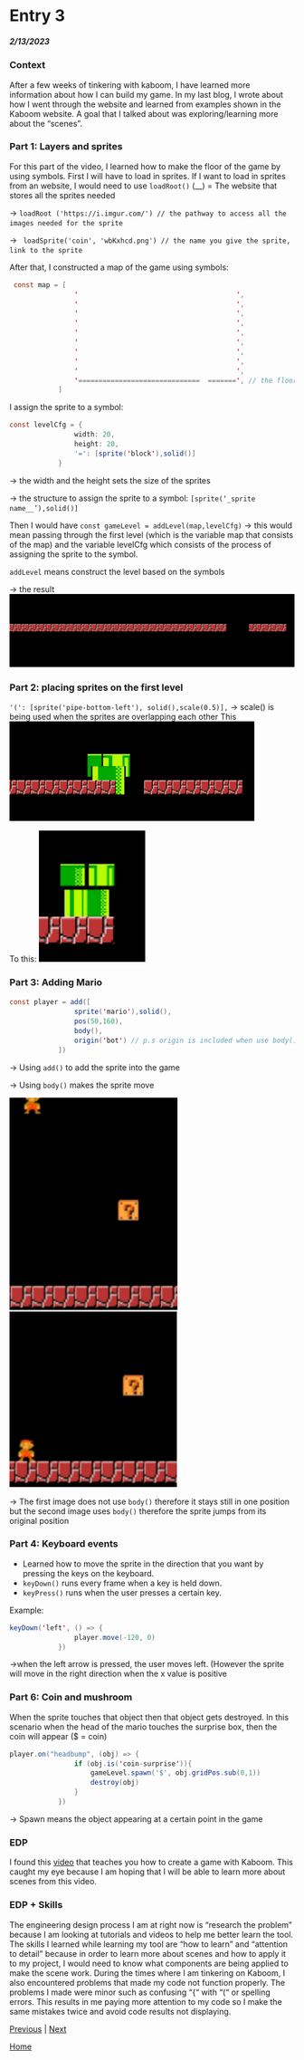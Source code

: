 # Entry 3
##### 2/13/2023

### Context
After a few weeks of tinkering with kaboom, I have learned more information about how I can build my game. In my last blog, I wrote about how I went through the website and learned from examples shown in the Kaboom website. A goal that I talked about was exploring/learning more about the “scenes”.

### Part 1: Layers and sprites
For this part of the video, I learned how to make the floor of the game by using symbols.
First I will have to load in sprites.
 If I want to load in sprites from an website, I would need to use `loadRoot()` (__) = The website that stores all the sprites needed

→    `loadRoot ('https://i.imgur.com/') // the pathway to access all the images needed for the sprite`

→   ` loadSprite('coin', 'wbKxhcd.png') // the name you give the sprite, link to the sprite`

After that, I constructed a map of the game using symbols:
```java
 const map = [
                '                                       ',
                '                                       ',
                '                                       ',
                '                                       ',
                '                                       ',
                '                                       ',
                '                                       ',
                '                                       ',
                '                                       ',
                '==============================  =======', // the floor of the game
            ]
```


I assign the sprite to a symbol:
```java
const levelCfg = {
                width: 20,
                height: 20,
                '=': [sprite('block'),solid()]
            }
```
→ the width and the height sets the size of the sprites

→  the structure to assign the sprite to a symbol: `[sprite(‘_sprite name__’),solid()]`

Then I would have
`const gameLevel = addLevel(map,levelCfg)`
→ this would mean passing through the first level (which is the variable map that consists of the map) and the variable levelCfg which consists of the process of assigning the sprite to the symbol.

`addLevel` means construct the level based on the symbols

→ the result
![img of floor](../tinker-img/floor.png)

### Part 2: placing sprites on the first level
`'(': [sprite('pipe-bottom-left'), solid(),scale(0.5)],`
→ scale() is being used when the sprites are overlapping each other
 This
![img of overlap](../tinker-img/overlap.png)

To this:
![img of fixoverlap](../tinker-img/fixoverlap.png)

### Part 3: Adding Mario
```java
const player = add([
                sprite('mario'),solid(),
                pos(50,160),
                body(),
                origin('bot') // p.s origin is included when use body()
            ])
```
→ Using `add()` to add the sprite into the  game

→ Using `body()` makes the sprite move

![img of marionobody()](../tinker-img/mario_nobody.png)
![img of mariobody()](../tinker-img/mariobody.png)

→ The first image does not use `body()` therefore it stays still in one position but the second image uses `body()` therefore the sprite jumps from its original position

### Part 4: Keyboard events
* Learned how to move the sprite in the direction that you want by pressing the keys on the keyboard.
* `keyDown()` runs every frame when a key is held down.
* `keyPress()` runs when the user presses a certain key.

Example:
```java
keyDown('left', () => {
                player.move(-120, 0)
            })
```

→when the left arrow is pressed, the user moves left. (However the sprite will move in the right direction when the x value is positive

### Part 6: Coin and mushroom
When the sprite touches that object then that object gets destroyed. In this scenario when the head of the mario touches the surprise box, then the coin will appear ($ = coin)
```java
player.on("headbump", (obj) => {
                if (obj.is('coin-surprise')){
                    gameLevel.spawn('$', obj.gridPos.sub(0,1))
                    destroy(obj)
                }
            })
```

→ Spawn means the object appearing at a certain point in the game


### EDP
I found this [video](https://www.youtube.com/watch?v=2nucjefSr6I) that teaches you how to create a game with Kaboom. This caught my eye because I am hoping that I will be able to learn more about scenes from this video.


### EDP + Skills
The engineering design process I am at right now is “research the problem” because I am looking at tutorials and videos to help me better learn the tool. The skills I learned while learning my tool are “how to learn” and “attention to detail” because in order to learn more about scenes and how to apply it to my project, I would need to know what components are being applied to make the scene work. During the times where I am tinkering on Kaboom, I also encountered problems that made my code not function properly. The problems I made were minor such as confusing “{“ with “(“ or spelling errors. This results in me paying more attention to my code so I make the same mistakes twice and avoid code results not displaying.

[Previous](entry02.md) | [Next](entry04.md)

[Home](../README.md)
